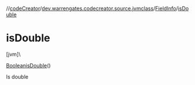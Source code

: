 //[codeCreator](../../../index.md)/[dev.warrengates.codecreator.source.jvmclass](../index.md)/[FieldInfo](index.md)/[isDouble](is-double.md)

# isDouble

[jvm]\

[Boolean](https://docs.oracle.com/javase/8/docs/api/java/lang/Boolean.html)[isDouble](is-double.md)()

Is double
